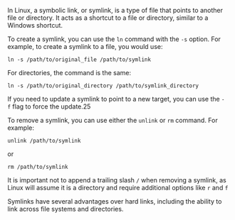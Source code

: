 In Linux, a symbolic link, or symlink, is a type of file that points to another file or directory. It acts as a shortcut to a file or directory, similar to a Windows shortcut.

To create a symlink, you can use the `ln` command with the `-s` option. For example, to create a symlink to a file, you would use:

```
ln -s /path/to/original_file /path/to/symlink
```

For directories, the command is the same:

```
ln -s /path/to/original_directory /path/to/symlink_directory
```

If you need to update a symlink to point to a new target, you can use the `-f` flag to force the update.25

To remove a symlink, you can use either the `unlink` or `rm` command. For example:

```
unlink /path/to/symlink
```

or

```
rm /path/to/symlink
```

It is important not to append a trailing slash `/` when removing a symlink, as Linux will assume it is a directory and require additional options like `r` and `f`

Symlinks have several advantages over hard links, including the ability to link across file systems and directories.